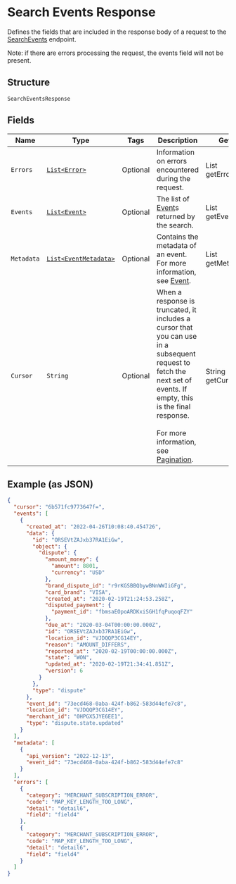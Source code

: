
# Search Events Response

Defines the fields that are included in the response body of
a request to the [SearchEvents](../../doc/api/events.md#search-events) endpoint.

Note: if there are errors processing the request, the events field will not be
present.

## Structure

`SearchEventsResponse`

## Fields

| Name | Type | Tags | Description | Getter |
|  --- | --- | --- | --- | --- |
| `Errors` | [`List<Error>`](../../doc/models/error.md) | Optional | Information on errors encountered during the request. | List<Error> getErrors() |
| `Events` | [`List<Event>`](../../doc/models/event.md) | Optional | The list of [Event](entity:Event)s returned by the search. | List<Event> getEvents() |
| `Metadata` | [`List<EventMetadata>`](../../doc/models/event-metadata.md) | Optional | Contains the metadata of an event. For more information, see [Event](entity:Event). | List<EventMetadata> getMetadata() |
| `Cursor` | `String` | Optional | When a response is truncated, it includes a cursor that you can use in a subsequent request to fetch the next set of events. If empty, this is the final response.<br><br>For more information, see [Pagination](https://developer.squareup.com/docs/build-basics/common-api-patterns/pagination). | String getCursor() |

## Example (as JSON)

```json
{
  "cursor": "6b571fc9773647f=",
  "events": [
    {
      "created_at": "2022-04-26T10:08:40.454726",
      "data": {
        "id": "ORSEVtZAJxb37RA1EiGw",
        "object": {
          "dispute": {
            "amount_money": {
              "amount": 8801,
              "currency": "USD"
            },
            "brand_dispute_id": "r9rKGSBBQbywBNnWWIiGFg",
            "card_brand": "VISA",
            "created_at": "2020-02-19T21:24:53.258Z",
            "disputed_payment": {
              "payment_id": "fbmsaEOpoARDKxiSGH1fqPuqoqFZY"
            },
            "due_at": "2020-03-04T00:00:00.000Z",
            "id": "ORSEVtZAJxb37RA1EiGw",
            "location_id": "VJDQQP3CG14EY",
            "reason": "AMOUNT_DIFFERS",
            "reported_at": "2020-02-19T00:00:00.000Z",
            "state": "WON",
            "updated_at": "2020-02-19T21:34:41.851Z",
            "version": 6
          }
        },
        "type": "dispute"
      },
      "event_id": "73ecd468-0aba-424f-b862-583d44efe7c8",
      "location_id": "VJDQQP3CG14EY",
      "merchant_id": "0HPGX5JYE6EE1",
      "type": "dispute.state.updated"
    }
  ],
  "metadata": [
    {
      "api_version": "2022-12-13",
      "event_id": "73ecd468-0aba-424f-b862-583d44efe7c8"
    }
  ],
  "errors": [
    {
      "category": "MERCHANT_SUBSCRIPTION_ERROR",
      "code": "MAP_KEY_LENGTH_TOO_LONG",
      "detail": "detail6",
      "field": "field4"
    },
    {
      "category": "MERCHANT_SUBSCRIPTION_ERROR",
      "code": "MAP_KEY_LENGTH_TOO_LONG",
      "detail": "detail6",
      "field": "field4"
    }
  ]
}
```

